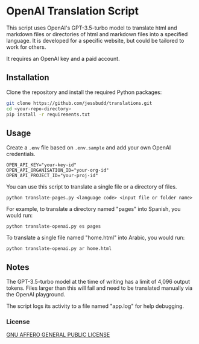 # OpenAI Translation Script

This script uses OpenAI's GPT-3.5-turbo model to translate html and markdown files or directories of html and markdown files into a specified language. It is developed for a specific website, but could be tailored to work for others.

It requires an OpenAI key and a paid account.

## Installation 

Clone the repository and install the required Python packages:

```bash
git clone https://github.com/jessbudd/translations.git
cd <your-repo-directory>
pip install -r requirements.txt
```

## Usage

Create a `.env` file based on `.env.sample` and add your own OpenAI credentials.

```
OPEN_API_KEY="your-key-id"
OPEN_API_ORGANISATION_ID="your-org-id"
OPEN_API_PROJECT_ID="your-proj-id"

```
You can use this script to translate a single file or a directory of files. 

```
python translate-pages.py <language code> <input file or folder name>
```

For example, to translate a directory named "pages" into Spanish, you would run:

```
python translate-openai.py es pages
```

To translate a single file named "home.html" into Arabic, you would run:
```
python translate-openai.py ar home.html
```

## Notes
The GPT-3.5-turbo model at the time of writing has a limit of 4,096 output tokens. Files larger than this will fail and need to be translated manually via the OpenAI playground.

The script logs its activity to a file named "app.log" for help debugging.

### License
[GNU AFFERO GENERAL PUBLIC LICENSE](license.txt)
